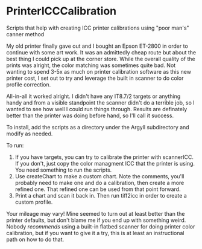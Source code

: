 # PrinterICCCalibration
Scripts that help with creating ICC printer calibrations using "poor man's" canner method

My old printer finally gave out and I bought an Epson ET-2800 in order to continue with some art work.   It was an admittedly cheap route but about the best thing I could pick up at the corner store.  While the overall quality of the prints was alright, the color matching was sometimes quite bad.  Not wanting to spend 3-5x as much on printer calibration software as this new printer cost, I set out to try and leverage the built in scanner to do color profile correction.

All-in-all it worked alright.  I didn't have any IT8.7/2 targets or anything handy and from a visible standpoint the scanner didn't do a terrible job, so I wanted to see how well I could run things through.   Results are definately better than the printer was doing before hand, so I'll call it success.

To install, add the scripts as a directory under the Argyll subdirectory and modify as needed.

To run: 
1) If you have targets, you can try to calibrate the printer with scannerICC.   If you don't, just copy the color managment ICC that the printer is using.   You need something to run the scripts.
2) Use createChart to make a custom chart.   Note the comments, you'll probably need to make one and do a calibration, then create a more refined one.   That refined one can be used from that point forward.
3) Print a chart and scan it back in.   Then run tiff2icc in order to create a custom profile.   

Your mileage may vary!  Mine seemed to turn out at least better than the printer defaults, but don't blame me if you end up with something weird.   Nobody *recommends* using a built-in flatbed scanner for doing printer color calibration, but if you want to give it a try, this is at least an instructional path on how to do that.
